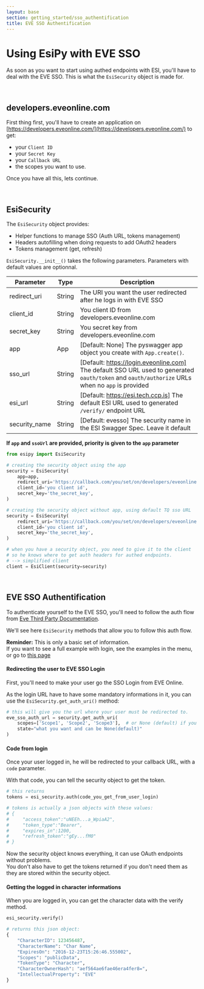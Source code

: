 ```yaml
---
layout: base
section: getting_started/sso_authentification
title: EVE SSO Authentification
---
```

# Using EsiPy with EVE SSO

As soon as you want to start using authed endpoints with ESI, you'll have to deal with the EVE SSO. This is what the `EsiSecurity` object is made for.

&nbsp;

## developers.eveonline.com

First thing first, you'll have to create an application on [https://developers.eveonline.com/](https://developers.eveonline.com/) to get:
* your `Client ID`
* your `Secret Key`
* your `Callback URL`
* the scopes you want to use.

Once you have all this, lets continue.

&nbsp;

## EsiSecurity

The `EsiSecurity` object provides:
* Helper functions to manage SSO (Auth URL, tokens management)
* Headers autofilling when doing requests to add OAuth2 headers
* Tokens management (get, refresh)

`EsiSecurity.__init__()` takes the following parameters. Parameters with default values are optionnal.

Parameter | Type | Description
--- | --- | ---
redirect_uri | String | The URI you want the user redirected after he logs in with EVE SSO
client_id | String | You client ID from developers.eveonline.com
secret_key | String | You secret key from developers.eveonline.com
app | App | [Default: None] The pyswagger app object you create with `App.create()`. 
sso_url | String | [Default: https://login.eveonline.com] The default SSO URL used to generated `oauth/token` and `oauth/authorize` URLs when no `app` is provided
esi_url | String | [Default: https://esi.tech.ccp.is] The default ESI URL used to generated `/verify/` endpoint URL
security_name | String | [Default: evesso] The security name in the ESI Swagger Spec. Leave it default 

__If `app` and `ssoUrl` are provided, priority is given to the `app` parameter__


```python
from esipy import EsiSecurity

# creating the security object using the app 
security = EsiSecurity(
    app=app,
    redirect_uri='https://callback.com/you/set/on/developers/eveonline',
    client_id='you client id',
    secret_key='the_secret_key',
)

# creating the security object without app, using default TQ sso URL 
security = EsiSecurity(
    redirect_uri='https://callback.com/you/set/on/developers/eveonline',
    client_id='you client id',
    secret_key='the_secret_key',
)

# when you have a security object, you need to give it to the client
# so he knows where to get auth headers for authed endpoints.
# --> simplified client
client = EsiClient(security=security)
```

&nbsp;

## EVE SSO Authentification

To authenticate yourself to the EVE SSO, you'll need to follow the auth flow from [Eve Third Party Documentation](http://eveonline-third-party-documentation.readthedocs.io/en/latest/sso/authentication.html).

We'll see here `EsiSecurity` methods that allow you to follow this auth flow.

<div class="alert alert-dismissible alert-info">
	<strong>Reminder:</strong> This is only a basic set of information. <br>
	If you want to see a full example with login, see the examples in the menu, or go to <a href="/EsiPy/examples/sso_login_esipy/">this page</a>
</div>

#### Redirecting the user to EVE SSO Login

First, you'll need to make your user go the SSO Login from EVE Online. 

As the login URL have to have some mandatory informations in it, you can use the `EsiSecurity.get_auth_uri()` method:

```python
# this will give you the url where your user must be redirected to.
eve_sso_auth_url = security.get_auth_uri(
	scopes=['Scope1', 'Scope2', 'Scope3'],  # or None (default) if you don't need any scope
	state="what you want and can be None(default)"
)
```

#### Code from login

Once your user logged in, he will be redirected to your callback URL, with a `code` parameter.

With that code, you can tell the security object to get the token.

```python
# this returns 
tokens = esi_security.auth(code_you_get_from_user_login)

# tokens is actually a json objects with these values:
# {
#     "access_token":"uNEEh...a_WpiaA2",
#     "token_type":"Bearer",
#     "expires_in":1200,
#     "refresh_token":"gEy...fM0"
# }
```

Now the security object knows everything, it can use OAuth endpoints without problems. <br>
You don't also have to get the tokens returned if you don't need them as they are stored within the security object.

#### Getting the logged in character informations

When you are logged in, you can get the character data with the verify method.

```python
esi_security.verify()

# returns this json object:
{
    "CharacterID": 123456487,
    "CharacterName": "Char Name",
    "ExpiresOn": "2016-12-23T15:26:46.555002",
    "Scopes": "publicData",
    "TokenType": "Character",
    "CharacterOwnerHash": "aef564ae6fae46era4fer8=",
    "IntellectualProperty": "EVE"
}
```


